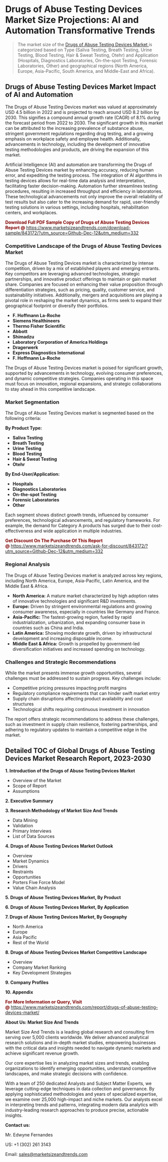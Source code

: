 <H1>Drugs of Abuse Testing Devices Market Size Projections: AI and Automation Transformative Trends</H1><blockquote><p>The market size of the <a href="https://www.marketsizeandtrends.com/download-sample/843172/?utm_source=Github-Dec-12&amp;utm_medium=332" target="_blank">Drugs of Abuse Testing Devices Market </a>is categorized based on Type (Saliva Testing, Breath Testing, Urine Testing, Blood Testing, Hair & Sweat Testing, Otehr) and Application (Hospitals, Diagnostics Laboratories, On-the-spot Testing, Forensic Laboratories, Other) and geographical regions (North America, Europe, Asia-Pacific, South America, and Middle-East and Africa).</p></blockquote><p><h2>Drugs of Abuse Testing Devices Market Impact of AI and Automation</h2><p>The Drugs of Abuse Testing Devices market was valued at approximately USD 4.5 billion in 2022 and is projected to reach around USD 8.2 billion by 2030. This signifies a compound annual growth rate (CAGR) of 8.1% during the forecast period from 2022 to 2030. The significant growth in this market can be attributed to the increasing prevalence of substance abuse, stringent government regulations regarding drug testing, and a growing emphasis on workplace safety and employee health. Additionally, advancements in technology, including the development of innovative testing methodologies and products, are driving the expansion of this market.</p><p>Artificial Intelligence (AI) and automation are transforming the Drugs of Abuse Testing Devices market by enhancing accuracy, reducing human error, and expediting the testing process. The integration of AI algorithms in testing devices allows for real-time data analysis and interpretation, facilitating faster decision-making. Automation further streamlines testing procedures, resulting in increased throughput and efficiency in laboratories. These technological advancements not only improve the overall reliability of test results but also cater to the increasing demand for rapid, user-friendly testing solutions in various settings, including hospitals, rehabilitation centers, and workplaces.</p></p><p><strong><span style="color: #800000;">Download Full PDF Sample Copy of Drugs of Abuse Testing Devices Report @</span>&nbsp;</strong><a href="https://www.marketsizeandtrends.com/download-sample/843172/?utm_source=Github-Dec-12&amp;utm_medium=332">https://www.marketsizeandtrends.com/download-sample/843172/?utm_source=Github-Dec-12&amp;utm_medium=332</a></p><h3>Competitive Landscape of the Drugs of Abuse Testing Devices Market</h3><p>The Drugs of Abuse Testing Devices market is characterized by intense competition, driven by a mix of established players and emerging entrants. Key competitors are leveraging advanced technologies, strategic partnerships, and innovative product offerings to maintain or gain market share. Companies are focused on enhancing their value proposition through differentiation strategies, such as pricing, quality, customer service, and sustainability initiatives. Additionally, mergers and acquisitions are playing a pivotal role in reshaping the market dynamics, as firms seek to expand their geographical footprint or diversify their portfolios.</p><p><strong><p><ul><li>F. Hoffmann La-Roche </li><li> Siemens Healthineers </li><li> Thermo Fisher Scientific </li><li> Abbott </li><li> Shimadzu </li><li> Laboratory Corporation of America Holdings </li><li> Dragerwerk </li><li> Express Diagnostics International </li><li> F. Hoffmann La-Roche</p></li></ul></p></strong></p><p>The Drugs of Abuse Testing Devices market is poised for significant growth, supported by advancements in technology, evolving consumer preferences, and dynamic competitive strategies. Companies operating in this space must focus on innovation, regional expansions, and strategic collaborations to stay ahead in this competitive landscape.</p><h3>Market Segmentation</h3><p>The Drugs of Abuse Testing Devices market is segmented based on the following criteria:</p><p><strong>By Product Type:</strong></p><p><strong><p><ul><li>Saliva Testing </li><li> Breath Testing </li><li> Urine Testing </li><li> Blood Testing </li><li> Hair & Sweat Testing </li><li> Otehr</p></li></ul></p></strong></p><p><strong>By End-User/Application:</strong></p><p><strong><p><ul><li>Hospitals </li><li> Diagnostics Laboratories </li><li> On-the-spot Testing </li><li> Forensic Laboratories </li><li> Other</p></li></ul></p></strong></p><p>Each segment shows distinct growth trends, influenced by consumer preferences, technological advancements, and regulatory frameworks. For example, the demand for Category A products has surged due to their cost-effectiveness and wide application in multiple industries.</p><p><strong><span style="color: #800000;">Get Discount On The Purchase Of This Report @&nbsp;</span></strong><a href="https://www.marketsizeandtrends.com/ask-for-discount/843172/?utm_source=Github-Dec-12&amp;utm_medium=332">https://www.marketsizeandtrends.com/ask-for-discount/843172/?utm_source=Github-Dec-12&amp;utm_medium=332</a></p><h3>Regional Analysis</h3><p>The Drugs of Abuse Testing Devices market is analyzed across key regions, including North America, Europe, Asia-Pacific, Latin America, and the Middle East &amp; Africa.</p><ul><li><strong>North America:</strong> A mature market characterized by high adoption rates of innovative technologies and significant R&amp;D investments.</li><li><strong>Europe:</strong> Driven by stringent environmental regulations and growing consumer awareness, especially in countries like Germany and France.</li><li><strong>Asia-Pacific:</strong> The fastest-growing region, fueled by rapid industrialization, urbanization, and expanding consumer base in countries such as China and India.</li><li><strong>Latin America:</strong> Showing moderate growth, driven by infrastructural development and increasing disposable income.</li><li><strong>Middle East &amp; Africa:</strong> Growth is propelled by government-led diversification initiatives and increased spending on technology.</li></ul><h3>Challenges and Strategic Recommendations</h3><p>While the market presents immense growth opportunities, several challenges must be addressed to sustain progress. Key challenges include:</p><ul><li>Competitive pricing pressures impacting profit margins</li><li>Regulatory compliance requirements that can hinder swift market entry</li><li>Supply chain disruptions affecting product availability and cost structures</li><li>Technological shifts requiring continuous investment in innovation</li></ul><p>The report offers strategic recommendations to address these challenges, such as investment in supply chain resilience, fostering partnerships, and adhering to regulatory updates to maintain a competitive edge in the market.</p><h2>Detailed TOC of Global Drugs of Abuse Testing Devices Market Research Report, 2023-2030</h2><p><strong>1. Introduction of the Drugs of Abuse Testing Devices Market</strong></p><ul><li>Overview of the Market</li><li>Scope of Report</li><li>Assumptions&nbsp;</li></ul><p><strong>2. Executive Summary</strong></p><p><strong>3. Research Methodology of <strong>Market Size And Trends</strong></strong></p><ul><li>Data Mining</li><li>Validation</li><li>Primary Interviews</li><li>List of Data Sources&nbsp;</li></ul><p><strong>4. Drugs of Abuse Testing Devices Market Outlook</strong></p><ul><li>Overview</li><li>Market Dynamics</li><li>Drivers</li><li>Restraints</li><li>Opportunities</li><li>Porters Five Force Model</li><li>Value Chain Analysis&nbsp;</li></ul><p><strong>5. Drugs of Abuse Testing Devices Market, By Product</strong></p><p><strong>6. Drugs of Abuse Testing Devices Market, By Application</strong></p><p><strong>7. Drugs of Abuse Testing Devices Market, By Geography</strong></p><ul><li>North America</li><li>Europe</li><li>Asia Pacific</li><li>Rest of the World&nbsp;</li></ul><p><strong>8. Drugs of Abuse Testing Devices Market Competitive Landscape</strong></p><ul><li>Overview</li><li>Company Market Ranking</li><li>Key Development Strategies&nbsp;</li></ul><p><strong>9. Company Profiles</strong></p><p><strong>10. Appendix</strong></p><p><strong><span style="color: #800000;">For More Information or Query, Visit @&nbsp;</span></strong><a href="https://www.marketsizeandtrends.com/report/drugs-of-abuse-testing-devices-market/">https://www.marketsizeandtrends.com/report/drugs-of-abuse-testing-devices-market/</a></p><p></p><p><strong>About Us:&nbsp;Market Size And Trends</strong></p><p>Market Size And Trends&nbsp;is a leading global research and consulting firm serving over 5,000 clients worldwide. We deliver advanced analytical research solutions and in-depth market studies, empowering businesses with the critical data and insights needed to navigate dynamic markets and achieve significant revenue growth.</p><p>Our core expertise lies in analyzing market sizes and trends, enabling organizations to identify emerging opportunities, understand competitive landscapes, and make strategic decisions with confidence.</p><p>With a team of 250 dedicated Analysts and Subject Matter Experts, we leverage cutting-edge techniques in data collection and governance. By applying sophisticated methodologies and years of specialized expertise, we examine over 25,000 high-impact and niche markets. Our analysts excel in interpreting trends and patterns, integrating modern data analytics with industry-leading research approaches to produce precise, actionable insights.</p><p><strong>Contact us:</strong></p><p>Mr. Edwyne Fernandes</p><p>US: +1 (302) 261 3143</p><p>Email: <a href="mailto:sales@marketsizeandtrends.com">sales@marketsizeandtrends.com</a>&nbsp;</p>
